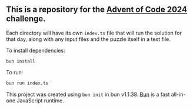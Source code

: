 ## This is a repository for the [Advent of Code 2024](https://adventofcode.com/2024) challenge.

Each directory will have its own `index.ts` file that will run the solution for that day, along with any input files and the puzzle itself in a text file.

To install dependencies:

```bash
bun install
```

To run:

```bash
bun run index.ts
```

This project was created using `bun init` in bun v1.1.38. [Bun](https://bun.sh) is a fast all-in-one JavaScript runtime.
